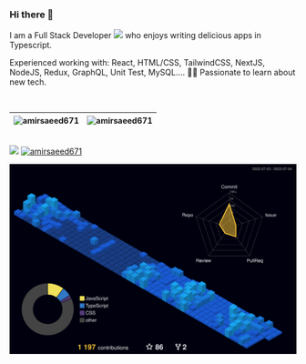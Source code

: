 
### Hi there 👋

I am a Full Stack Developer <img src="https://media.giphy.com/media/WUlplcMpOCEmTGBtBW/giphy.gif" width="30"> who enjoys writing delicious apps in Typescript.

Experienced working with: React, HTML/CSS, TailwindCSS, NextJS, NodeJS, Redux, GraphQL, Unit Test, MySQL.... 👨‍💻
Passionate to learn about new tech.
</p>
</br>

| <img align="center" src="https://github-readme-stats.vercel.app/api?username=amirsaeed671&show_icons=true&theme=default&include_all_commits=true&count_private=true" alt="amirsaeed671"  />  | <img align="center" src="https://github-readme-stats.vercel.app/api/top-langs/?username=amirsaeed671&layout=compact&theme=default&langs_count=10&hide=tsql,css" alt="amirsaeed671"  />  |
| ------------- | ------------- |

<br/>

<div align="left">
<a href="https://github.com/amirsaeed671?tab=followers"><img src="https://img.shields.io/github/followers/amirsaeed671.svg?style=social&label=Follow&maxAge=z"></a>
<a href="https://github.com/amirsaeed671"><img src="https://komarev.com/ghpvc/?username=amirsaeed671" alt="amirsaeed671"/></a>
</div>


![](./profile-3d-contrib/profile-night-view.svg)
